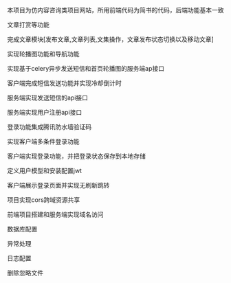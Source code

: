 本项目为仿内容咨询类项目网站，所用前端代码为简书的代码，后端功能基本一致

文章打赏等功能

完成文章模块[发布文章,文章列表,文集操作，文章发布状态切换以及移动文章]

实现轮播图功能和导航功能

实现基于celery异步发送短信和首页轮播图的服务端ap接口

客户端完成短信发送功能并实现冷却倒计时

服务端实现发送短信的api接口

服务端实现用户注册api接口

登录功能集成腾讯防水墙验证码

实现客户端多条件登录功能

客户端实现登录功能，并把登录状态保存到本地存储

定义用户模型和安装配置jwt

客户端展示登录页面并实现无刷新跳转

项目实现cors跨域资源共享

前端项目搭建和服务端实现域名访问

数据库配置

异常处理

日志配置

删除忽略文件
